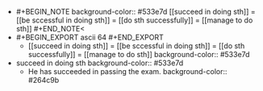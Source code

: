 -
  #+BEGIN_NOTE
  background-color:: #533e7d
  [[succeed in doing sth]] = [[be sccessful in doing sth]] = [[do sth successfully]] = [[manage to do sth]]
  #+END_NOTE<
-
  #+BEGIN_EXPORT ascii
  64
  #+END_EXPORT
	- [[succeed in doing sth]] = [[be sccessful in doing sth]] = [[do sth successfully]] = [[manage to do sth]]
	  background-color:: #533e7d
- succeed in doing sth
  background-color:: #533e7d
	- He has succeeded in passing the exam.
	  background-color:: #264c9b